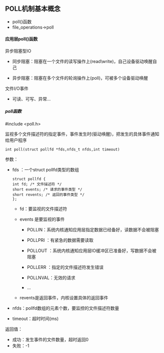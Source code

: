 ## POLL机制基本概念

- poll()函数
- file_operations->poll

#### 应用层poll()函数

异步阻塞型IO

- 同步阻塞：阻塞在一个文件的读写操作上(read\write)，自己设备驱动唤醒自己

- 异步阻塞：阻塞在多个文件的轮询操作上(poll)，可被多个设备驱动唤醒

文件I/O事件 

- 可读、可写、异常...

##### poll函数

\#include <poll.h>

监视多个文件描述符的指定事件，事件发生时(驱动唤醒)，把发生的具体事件通知给用户程序

```
int poll(struct pollfd *fds,nfds_t nfds,int timeout)
```

参数：

- fds ：一个struct pollfd类型的数组

  ```
  struct pollfd {
  int fd; /* 文件描述符 */
  short events; /* 请求的事件类型 */
  short revents; /* 返回的事件类型 */
  };
  ```

  - fd：要监视的文件描述符

  - events 是要监视的事件

    - POLLIN：系统内核通知应用层指定数据已经备好，读数据不会被阻塞
    - POLLPRI ：有紧急的数据需要读取
    - POLLOUT ：系统内核通知应用层IO缓冲区已准备好，写数据不会被阻塞

    - POLLERR ：指定的文件描述符发生错误
    - POLLNVAL：无效的请求
    - ...

  - revents是返回事件，内核设置具体的返回事件

- nfds：pollfd数组的元素个数，要监控的文件描述符数量
- timeout：超时时间(ms)

返回值：

- 成功：发生事件的文件数量，超时返回0
- 失败：-1

